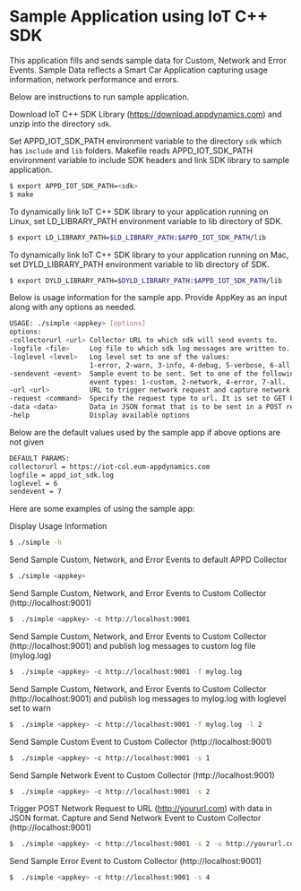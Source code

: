 Sample Application using IoT C++ SDK
==========================================

This application fills and sends sample data for Custom, Network and Error Events.
Sample Data reflects a Smart Car Application capturing usage information, network performance and errors.

Below are instructions to run sample application.

Download IoT C++ SDK Library (https://download.appdynamics.com) and unzip into the directory `sdk`.

Set APPD_IOT_SDK_PATH environment variable to the directory `sdk` which has `include` and `lib` folders.
Makefile reads APPD_IOT_SDK_PATH environment variable to include SDK headers and link SDK library to sample application.

```sh
$ export APPD_IOT_SDK_PATH=<sdk>
$ make
```

To dynamically link IoT C++ SDK library to your application running on Linux, set LD_LIBRARY_PATH environment variable to lib directory of SDK.

```sh
$ export LD_LIBRARY_PATH=$LD_LIBRARY_PATH:$APPD_IOT_SDK_PATH/lib
```

To dynamically link IoT C++ SDK library to your application running on Mac, set DYLD_LIBRARY_PATH environment variable to lib directory of SDK.

```sh
$ export DYLD_LIBRARY_PATH=$DYLD_LIBRARY_PATH:$APPD_IOT_SDK_PATH/lib
```

Below is usage information for the sample app. Provide AppKey as an input along with any options as needed.

```sh
USAGE: ./simple <appkey> [options]
options:
-collectorurl <url> Collector URL to which sdk will send events to.
-logfile <file>     Log file to which sdk log messages are written to.
-loglevel <level>   Log level set to one of the values:
                    1-error, 2-warn, 3-info, 4-debug, 5-verbose, 6-all.
-sendevent <event>  Sample event to be sent. Set to one of the following
                    event types: 1-custom, 2-network, 4-error, 7-all.
-url <url>          URL to trigger network request and capture network event.
-request <command>  Specify the request type to url. It is set to GET by default.
-data <data>        Data in JSON format that is to be sent in a POST request.
-help               Display available options
```

Below are the default values used by the sample app if above options are not given
```sh
DEFAULT PARAMS:
collectorurl = https://iot-col.eum-appdynamics.com
logfile = appd_iot_sdk.log
loglevel = 6
sendevent = 7
```

Here are some examples of using the sample app:

Display Usage Information
```sh
$ ./simple -h
```

Send Sample Custom, Network, and Error Events to default APPD Collector
```sh
$ ./simple <appkey>
```

Send Sample Custom, Network, and Error Events to Custom Collector (http://localhost:9001)
```sh
$  ./simple <appkey> -c http://localhost:9001
```

Send Sample Custom, Network, and Error Events to Custom Collector (http://localhost:9001) and publish log messages to custom log file (mylog.log)
```sh
$  ./simple <appkey> -c http://localhost:9001 -f mylog.log
```

Send Sample Custom, Network, and Error Events to Custom Collector (http://localhost:9001) and publish log messages to mylog.log with loglevel set to warn
```sh
$  ./simple <appkey> -c http://localhost:9001 -f mylog.log -l 2
```

Send Sample Custom Event to Custom Collector (http://localhost:9001)
```sh
$  ./simple <appkey> -c http://localhost:9001 -s 1
```

Send Sample Network Event to Custom Collector (http://localhost:9001)
```sh
$  ./simple <appkey> -c http://localhost:9001 -s 2
```

Trigger POST Network Request to URL (http://yoururl.com) with data in JSON format. Capture and Send Network Event to Custom Collector (http://localhost:9001)
```sh
$  ./simple <appkey> -c http://localhost:9001 -s 2 -u http://yoururl.com -x POST -d '{"param1"="value1"}'
```

Send Sample Error Event to Custom Collector (http://localhost:9001)
```sh
$  ./simple <appkey> -c http://localhost:9001 -s 4
```
